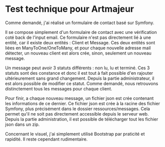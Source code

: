 # Test technique pour Artmajeur


Comme demandé, j'ai réalisé un formulaire de contact basé sur Symfony.

Il se compose simplement d'un formulaire de contact avec une vérification coté back de l'input email.
Ce formulaire n'est pas directement lié à une entité, car il existe deux entités : Client et Message.
Ces deux entités sont liées en ManyToOne/OneToMany, et pour chaque nouvelle adresse mail détecter, un nouveau client est alors crée, sinon, seulement un nouveau message.

Un message peut avoir 3 statuts différents : non lu, lu et terminé. Ces 3 statuts sont des constance et donc il est tout à fait possible d'en rajouter ultérieurement sans grand changement.
Depuis la partie administrateur, il est alors possible de modifier ce statut.
Comme demandé, nous retrouvons distinctement tous les messages pour chaque client.


Pour finir, a chaque nouveau message, un fichier json est crée contenant les informations de ce dernier.
Ce fichier json est crée à la racine des fichier Symfony, plus précisément dans le dossier ressources/messages.
Cela permet qu'il ne soit pas directement accessible depuis le serveur web.
Depuis la partie administration, il est possible de télécharger tout les fichier json dans un zip.


Concernant le visuel, j'ai simplement utilisé Bootstrap par praticité et rapidité. Il reste cependant rudimentaire.
